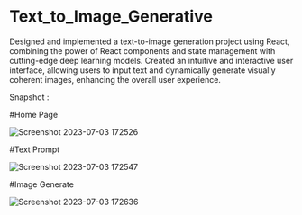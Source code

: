 # Text_to_Image_Generative

Designed and implemented a text-to-image generation project using React, combining the power of React components and state management with cutting-edge deep learning models. Created an intuitive and interactive user interface, allowing users to input text and dynamically generate visually coherent images, enhancing the overall user experience.


Snapshot :

#Home Page

![Screenshot 2023-07-03 172526](https://github.com/Shoheb06/Text_to_Image_Generative/assets/135418113/6dec0bfc-10b3-4a5e-9c60-d482b6eb8da2)


#Text Prompt

![Screenshot 2023-07-03 172547](https://github.com/Shoheb06/Text_to_Image_Generative/assets/135418113/dd3e87d4-4bd1-4370-a81d-4ebec071661a)



#Image Generate 

![Screenshot 2023-07-03 172636](https://github.com/Shoheb06/Text_to_Image_Generative/assets/135418113/8d79c925-24cb-4733-bf2b-b0f55c37d1c8)
